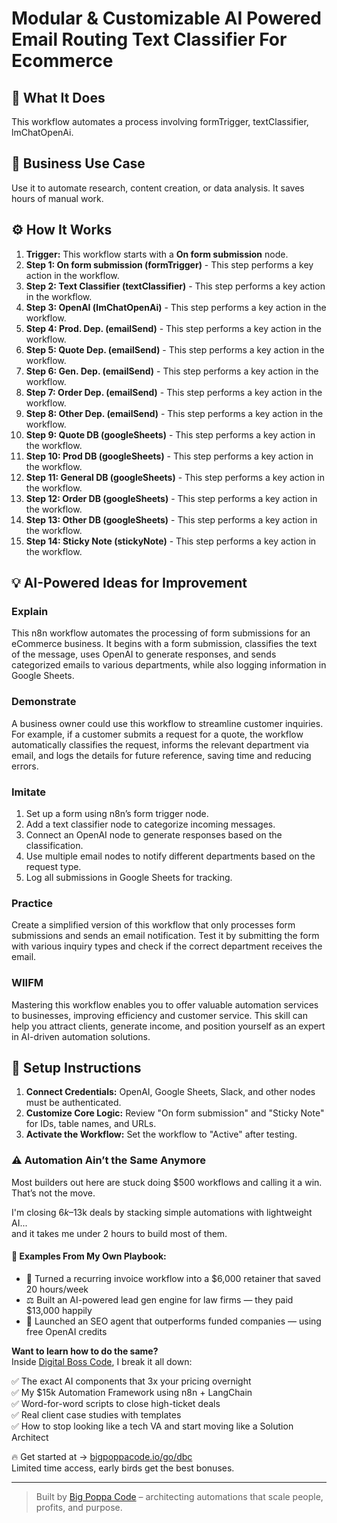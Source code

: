 # Modular & Customizable AI Powered Email Routing  Text Classifier For Ecommerce

## 🚀 What It Does
This workflow automates a process involving formTrigger, textClassifier, lmChatOpenAi.

## 💼 Business Use Case
Use it to automate research, content creation, or data analysis. It saves hours of manual work.

## ⚙️ How It Works
1.  **Trigger:** This workflow starts with a **On form submission** node.
2. **Step 1: On form submission (formTrigger)** - This step performs a key action in the workflow.
3. **Step 2: Text Classifier (textClassifier)** - This step performs a key action in the workflow.
4. **Step 3: OpenAI (lmChatOpenAi)** - This step performs a key action in the workflow.
5. **Step 4: Prod. Dep. (emailSend)** - This step performs a key action in the workflow.
6. **Step 5: Quote Dep. (emailSend)** - This step performs a key action in the workflow.
7. **Step 6: Gen. Dep. (emailSend)** - This step performs a key action in the workflow.
8. **Step 7: Order Dep. (emailSend)** - This step performs a key action in the workflow.
9. **Step 8: Other Dep. (emailSend)** - This step performs a key action in the workflow.
10. **Step 9: Quote DB (googleSheets)** - This step performs a key action in the workflow.
11. **Step 10: Prod DB (googleSheets)** - This step performs a key action in the workflow.
12. **Step 11: General DB (googleSheets)** - This step performs a key action in the workflow.
13. **Step 12: Order DB (googleSheets)** - This step performs a key action in the workflow.
14. **Step 13: Other DB (googleSheets)** - This step performs a key action in the workflow.
15. **Step 14: Sticky Note (stickyNote)** - This step performs a key action in the workflow.

## 💡 AI-Powered Ideas for Improvement
### Explain
This n8n workflow automates the processing of form submissions for an eCommerce business. It begins with a form submission, classifies the text of the message, uses OpenAI to generate responses, and sends categorized emails to various departments, while also logging information in Google Sheets.

### Demonstrate
A business owner could use this workflow to streamline customer inquiries. For example, if a customer submits a request for a quote, the workflow automatically classifies the request, informs the relevant department via email, and logs the details for future reference, saving time and reducing errors.

### Imitate
1. Set up a form using n8n’s form trigger node.
2. Add a text classifier node to categorize incoming messages.
3. Connect an OpenAI node to generate responses based on the classification.
4. Use multiple email nodes to notify different departments based on the request type.
5. Log all submissions in Google Sheets for tracking.

### Practice
Create a simplified version of this workflow that only processes form submissions and sends an email notification. Test it by submitting the form with various inquiry types and check if the correct department receives the email.

### WIIFM
Mastering this workflow enables you to offer valuable automation services to businesses, improving efficiency and customer service. This skill can help you attract clients, generate income, and position yourself as an expert in AI-driven automation solutions.

## 🔧 Setup Instructions
1. **Connect Credentials:** OpenAI, Google Sheets, Slack, and other nodes must be authenticated.
2. **Customize Core Logic:** Review "On form submission" and "Sticky Note" for IDs, table names, and URLs.
3. **Activate the Workflow:** Set the workflow to "Active" after testing.

### ⚠️ Automation Ain’t the Same Anymore

Most builders out here are stuck doing $500 workflows and calling it a win.  
That’s not the move.  

I'm closing $6k–$13k deals by stacking simple automations with lightweight AI...  
and it takes me under 2 hours to build most of them.

#### 🧠 Examples From My Own Playbook:
- 🔁 Turned a recurring invoice workflow into a $6,000 retainer that saved 20 hours/week  
- ⚖️ Built an AI-powered lead gen engine for law firms — they paid $13,000 happily  
- 🚀 Launched an SEO agent that outperforms funded companies — using free OpenAI credits  

**Want to learn how to do the same?**  
Inside [Digital Boss Code](https://bigpoppacode.io/go/dbc), I break it all down:

✅ The exact AI components that 3x your pricing overnight  
✅ My $15k Automation Framework using n8n + LangChain  
✅ Word-for-word scripts to close high-ticket deals  
✅ Real client case studies with templates  
✅ How to stop looking like a tech VA and start moving like a Solution Architect  

🔥 Get started at → [bigpoppacode.io/go/dbc](https://bigpoppacode.io/go/dbc)  
Limited time access, early birds get the best bonuses.

---
> Built by [Big Poppa Code](https://bigpoppacode.io) – architecting automations that scale people, profits, and purpose.
